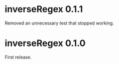 
# inverseRegex 0.1.1

Removed an unnecessary test that stopped working.

# inverseRegex 0.1.0

First release.
